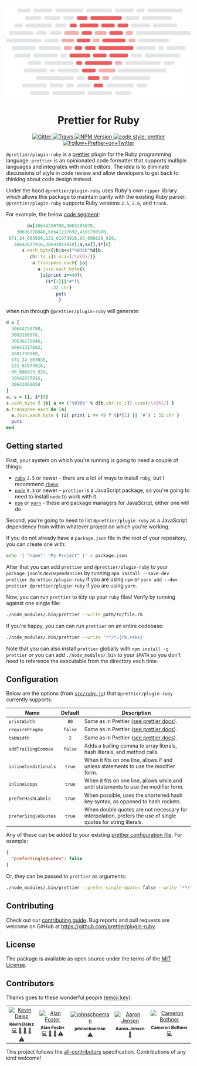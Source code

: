 <div align="center">
  <img alt="Prettier Ruby" height="256px" src="./docs/logo.png">
</div>

<h1 align="center">Prettier for Ruby</h1>

<p align="center">
  <a href="https://gitter.im/jlongster/prettier">
    <img alt="Gitter" src="https://img.shields.io/gitter/room/jlongster/prettier.svg?style=flat-square">
  </a>
  <a href="https://travis-ci.org/prettier/plugin-ruby">
    <img alt="Travis" src="https://img.shields.io/travis/prettier/plugin-ruby/master.svg?style=flat-square">
  </a>
  <a href="https://www.npmjs.com/package/@prettier/plugin-ruby">
    <img alt="NPM Version" src="https://img.shields.io/npm/v/@prettier/plugin-ruby.svg?style=flat-square">
  </a>
  <a href="#badge">
    <img alt="code style: prettier" src="https://img.shields.io/badge/code_style-prettier-ff69b4.svg?style=flat-square">
  </a>
  <a href="https://twitter.com/PrettierCode">
    <img alt="Follow+Prettier+on+Twitter" src="https://img.shields.io/twitter/follow/prettiercode.svg?label=follow+prettier&style=flat-square">
  </a>
</p>

`@prettier/plugin-ruby` is a [prettier](https://prettier.io/) plugin for the Ruby programming language. `prettier` is an opinionated code formatter that supports multiple languages and integrates with most editors. The idea is to eliminate discussions of style in code review and allow developers to get back to thinking about code design instead.

Under the hood `@prettier/plugin-ruby` uses Ruby's own `ripper` library which allows this package to maintain parity with the existing Ruby parser. `@prettier/plugin-ruby` supports Ruby versions `2.5`, `2.6`, and `trunk`.

For example, the below [code segment](http://www.rubyinside.com/advent2006/4-ruby-obfuscation.html):

```ruby
        d=[30644250780,9003106878,
    30636278846,66641217692,4501790980,
 671_24_603036,131_61973916,66_606629_920,
   30642677916,30643069058];a,s=[],$*[0]
      s.each_byte{|b|a<<("%036b"%d[b.
         chr.to_i]).scan(/\d{6}/)}
          a.transpose.each{ |a|
            a.join.each_byte{\
             |i|print i==49?\
               ($*[1]||"#")\
                 :32.chr}
                   puts
                    }
```

when run through `@prettier/plugin-ruby` will generate:

```ruby
d = [
  30644250780,
  9003106878,
  30636278846,
  66641217692,
  4501790980,
  671_24_603036,
  131_61973916,
  66_606629_920,
  30642677916,
  30643069058
]
a, s = [], $*[0]
s.each_byte { |b| a << ('%036b' % d[b.chr.to_i]).scan(/\d{6}/) }
a.transpose.each do |a|
  a.join.each_byte { |i| print i == 49 ? ($*[1] || '#') : 32.chr }
  puts
end
```

## Getting started

First, your system on which you're running is going to need a couple of things:

- [`ruby`](https://www.ruby-lang.org/en/documentation/installation/) `2.5` or newer - there are a lot of ways to install `ruby`, but I recommend [`rbenv`](https://github.com/rbenv/rbenv)
- [`node`](https://nodejs.org/en/download/) `8.3` or newer - `prettier` is a JavaScript package, so you're going to need to install `node` to work with it
- [`npm`](https://www.npmjs.com/get-npm) or [`yarn`](https://yarnpkg.com/en/docs/getting-started) - these are package managers for JavaScript, either one will do

Second, you're going to need to list `@prettier/plugin-ruby` as a JavaScript dependency from within whatever project on which you're working.

If you do not already have a `package.json` file in the root of your repository, you can create one with:

```bash
echo '{ "name": "My Project" }' > package.json
```

After that you can add `prettier` and `@prettier/plugin-ruby` to your `package.json`'s `devDependencies` by running `npm install --save-dev prettier @prettier/plugin-ruby` if you are using `npm` or `yarn add --dev prettier @prettier/plugin-ruby` if you are using `yarn`.

Now, you can run `prettier` to tidy up your `ruby` files! Verify by running against one single file:

```bash
./node_modules/.bin/prettier --write path/to/file.rb
```

If you're happy, you can can run `prettier` on an entire codebase:

```bash
./node_modules/.bin/prettier --write '**/*.{rb,rake}'
```

Note that you can also install `prettier` globally with `npm install -g prettier` or you can add `./node_modules/.bin` to your `$PATH` so you don't need to reference the executable from the directory each time.

## Configuration

Below are the options (from [`src/ruby.js`](src/ruby.js)) that `@prettier/plugin-ruby` currently supports:

| Name                 | Default | Description                                                                                                   |
| -------------------- | :-----: | ------------------------------------------------------------------------------------------------------------- |
| `printWidth`         |  `80`   | Same as in Prettier ([see prettier docs](https://prettier.io/docs/en/options.html#print-width)).              |
| `requirePragma`      | `false` | Same as in Prettier ([see prettier docs](https://prettier.io/docs/en/options.html#require-pragma)).           |
| `tabWidth`           |   `2`   | Same as in Prettier ([see prettier docs](https://prettier.io/docs/en/options.html#tab-width)).                |
| `addTrailingCommas`  | `false` | Adds a trailing comma to array literals, hash literals, and method calls.                                     |
| `inlineConditionals` | `true`  | When it fits on one line, allows if and unless statements to use the modifier form.                           |
| `inlineLoops`        | `true`  | When it fits on one line, allows while and until statements to use the modifier form.                         |
| `preferHashLabels`   | `true`  | When possible, uses the shortened hash key syntax, as opposed to hash rockets.                                |
| `preferSingleQuotes` | `true`  | When double quotes are not necessary for interpolation, prefers the use of single quotes for string literals. |

Any of these can be added to your existing [prettier configuration
file](https://prettier.io/docs/en/configuration.html). For example:

```json
{
  "preferSingleQuotes": false
}
```

Or, they can be passed to `prettier` as arguments:

```bash
./node_modules/.bin/prettier --prefer-single-quotes false --write '**/*.{rb,rake}'
```

## Contributing

Check out our [contributing guide](CONTRIBUTING.md). Bug reports and pull requests are welcome on GitHub at https://github.com/prettier/plugin-ruby.

## License

The package is available as open source under the terms of the [MIT License](https://opensource.org/licenses/MIT).

## Contributors

Thanks goes to these wonderful people ([emoji key](https://allcontributors.org/docs/en/emoji-key)):

<!-- ALL-CONTRIBUTORS-LIST:START - Do not remove or modify this section -->
<!-- prettier-ignore -->
<table><tr><td align="center"><a href="https://kevindeisz.com"><img src="https://avatars2.githubusercontent.com/u/5093358?v=4" width="100px;" alt="Kevin Deisz"/><br /><sub><b>Kevin Deisz</b></sub></a><br /><a href="https://github.com/kddeisz/plugin-ruby/commits?author=kddeisz" title="Code">💻</a> <a href="https://github.com/kddeisz/plugin-ruby/commits?author=kddeisz" title="Documentation">📖</a> <a href="#maintenance-kddeisz" title="Maintenance">🚧</a> <a href="#review-kddeisz" title="Reviewed Pull Requests">👀</a> <a href="https://github.com/kddeisz/plugin-ruby/commits?author=kddeisz" title="Tests">⚠️</a></td><td align="center"><a href="https://www.alanfoster.me/"><img src="https://avatars2.githubusercontent.com/u/1271782?v=4" width="100px;" alt="Alan Foster"/><br /><sub><b>Alan Foster</b></sub></a><br /><a href="https://github.com/kddeisz/plugin-ruby/commits?author=AlanFoster" title="Code">💻</a> <a href="https://github.com/kddeisz/plugin-ruby/commits?author=AlanFoster" title="Documentation">📖</a> <a href="#review-AlanFoster" title="Reviewed Pull Requests">👀</a> <a href="https://github.com/kddeisz/plugin-ruby/commits?author=AlanFoster" title="Tests">⚠️</a></td><td align="center"><a href="https://github.com/johnschoeman"><img src="https://avatars0.githubusercontent.com/u/16049495?v=4" width="100px;" alt="johnschoeman"/><br /><sub><b>johnschoeman</b></sub></a><br /><a href="https://github.com/kddeisz/plugin-ruby/commits?author=johnschoeman" title="Tests">⚠️</a></td><td align="center"><a href="https://twitter.com/aaronjensen"><img src="https://avatars3.githubusercontent.com/u/8588?v=4" width="100px;" alt="Aaron Jensen"/><br /><sub><b>Aaron Jensen</b></sub></a><br /><a href="https://github.com/kddeisz/plugin-ruby/commits?author=aaronjensen" title="Documentation">📖</a></td><td align="center"><a href="http://cameronbothner.com"><img src="https://avatars1.githubusercontent.com/u/4642599?v=4" width="100px;" alt="Cameron Bothner"/><br /><sub><b>Cameron Bothner</b></sub></a><br /><a href="https://github.com/kddeisz/plugin-ruby/commits?author=cbothner" title="Code">💻</a></td></tr></table>

<!-- ALL-CONTRIBUTORS-LIST:END -->

This project follows the [all-contributors](https://github.com/all-contributors/all-contributors) specification. Contributions of any kind welcome!
